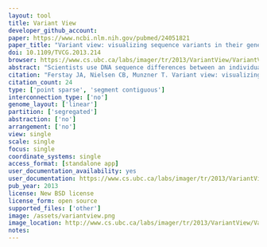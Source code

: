 ```yaml
---
layout: tool 
title: Variant View
developer_github_account: 
paper: https://www.ncbi.nlm.nih.gov/pubmed/24051821
paper_title: "Variant view: visualizing sequence variants in their gene context."
doi: 10.1109/TVCG.2013.214
browser: https://www.cs.ubc.ca/labs/imager/tr/2013/VariantView/VariantViewSoftware/
abstract: "Scientists use DNA sequence differences between an individual's genome and a standard reference genome to study the genetic basis of disease. Such differences are called sequence variants, and determining their impact in the cell is difficult because it requires reasoning about both the type and location of the variant across several levels of biological context. In this design study, we worked with four analysts to design a visualization tool supporting variant impact assessment for three different tasks. We contribute data and task abstractions for the problem of variant impact assessment, and the carefully justified design and implementation of the Variant View tool. Variant View features an information-dense visual encoding that provides maximal information at the overview level, in contrast to the extensive navigation required by currently-prevalent genome browsers. We provide initial evidence that the tool simplified and accelerated workflows for these three tasks through three case studies. Finally, we reflect on the lessons learned in creating and refining data and task abstractions that allow for concise overviews of sprawling information spaces that can reduce or remove the need for the memory-intensive use of navigation."
citation: "Ferstay JA, Nielsen CB, Munzner T. Variant view: visualizing sequence variants in their gene context. IEEE Trans Vis Comput Graph. 2013;19: 2546–2555."
citation_count: 24
type: ['point sparse', 'segment contiguous']
interconnection_type: ['no']
genome_layout: ['linear']
partition: ['segregated']
abstraction: ['no']
arrangement: ['no']
view: single
scale: single
focus: single
coordinate_systems: single
access_format: [standalone app]
user_documentation_availability: yes
user_documentation: https://www.cs.ubc.ca/labs/imager/tr/2013/VariantView/VariantViewSoftware/variant_view/READ_ME.txt
pub_year: 2013
license: New BSD license
license_form: open source
supported_files: ['other']
image: /assets/variantview.png
image_location: http://www.cs.ubc.ca/labs/imager/tr/2013/VariantView/VariantViewSoftware/variant_view/VariantView.html
notes: 
---
```


